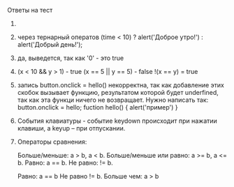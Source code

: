 Ответы на тест

1.

2. через тернарный оператов
(time < 10) ? alert('Доброе утро!') : alert('Добрый день!');

3. да, выведется, так как '0' - это true

4. (x < 10 && y > 1) - true
    (x == 5 || y == 5) - false
    !(x == y) = true

5. запись button.onclick = hello() некорректна, так как добавление этих скобок вызывает функцию, результатом которой будет underfined, так как эта функци ничего не возвращает.
Нужно написать так:
    button.onclick = hello;
    fuction hello() {
        alert('пример')
    }

6. События клавиатуры - событие keydown происходит при нажатии клавиши, а keyup – при отпускании.    



9. Операторы сравнения: 

    Больше/меньше: a > b, a < b.
    Больше/меньше или равно: a >= b, a <= b.
    Равно: a == b. 
    Не равно: != b.

    Равно: a == b
    Не равно != b.
    Больше чем: a > b
